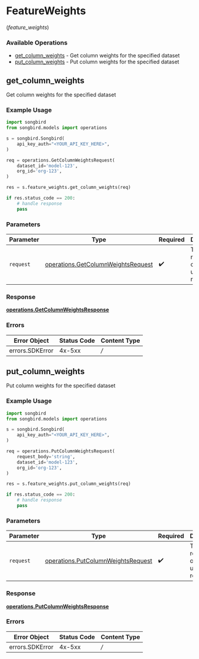 # FeatureWeights
(*feature_weights*)

### Available Operations

* [get_column_weights](#get_column_weights) - Get column weights for the specified dataset
* [put_column_weights](#put_column_weights) - Put column weights for the specified dataset

## get_column_weights

Get column weights for the specified dataset

### Example Usage

```python
import songbird
from songbird.models import operations

s = songbird.Songbird(
    api_key_auth="<YOUR_API_KEY_HERE>",
)

req = operations.GetColumnWeightsRequest(
    dataset_id='model-123',
    org_id='org-123',
)

res = s.feature_weights.get_column_weights(req)

if res.status_code == 200:
    # handle response
    pass
```

### Parameters

| Parameter                                                                                | Type                                                                                     | Required                                                                                 | Description                                                                              |
| ---------------------------------------------------------------------------------------- | ---------------------------------------------------------------------------------------- | ---------------------------------------------------------------------------------------- | ---------------------------------------------------------------------------------------- |
| `request`                                                                                | [operations.GetColumnWeightsRequest](../../models/operations/getcolumnweightsrequest.md) | :heavy_check_mark:                                                                       | The request object to use for the request.                                               |


### Response

**[operations.GetColumnWeightsResponse](../../models/operations/getcolumnweightsresponse.md)**
### Errors

| Error Object    | Status Code     | Content Type    |
| --------------- | --------------- | --------------- |
| errors.SDKError | 4x-5xx          | */*             |

## put_column_weights

Put column weights for the specified dataset

### Example Usage

```python
import songbird
from songbird.models import operations

s = songbird.Songbird(
    api_key_auth="<YOUR_API_KEY_HERE>",
)

req = operations.PutColumnWeightsRequest(
    request_body='string',
    dataset_id='model-123',
    org_id='org-123',
)

res = s.feature_weights.put_column_weights(req)

if res.status_code == 200:
    # handle response
    pass
```

### Parameters

| Parameter                                                                                | Type                                                                                     | Required                                                                                 | Description                                                                              |
| ---------------------------------------------------------------------------------------- | ---------------------------------------------------------------------------------------- | ---------------------------------------------------------------------------------------- | ---------------------------------------------------------------------------------------- |
| `request`                                                                                | [operations.PutColumnWeightsRequest](../../models/operations/putcolumnweightsrequest.md) | :heavy_check_mark:                                                                       | The request object to use for the request.                                               |


### Response

**[operations.PutColumnWeightsResponse](../../models/operations/putcolumnweightsresponse.md)**
### Errors

| Error Object    | Status Code     | Content Type    |
| --------------- | --------------- | --------------- |
| errors.SDKError | 4x-5xx          | */*             |
